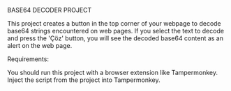 BASE64 DECODER PROJECT

This project creates a button in the top corner of your webpage to decode base64 strings encountered on web pages. 
If you select the text to decode and press the 'Çöz' button, you will see the decoded base64 content as an alert on the web page.


Requirements: 


You should run this project with a browser extension like Tampermonkey. 
Inject the script from the project into Tampermonkey.
